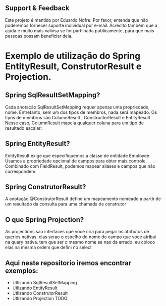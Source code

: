 ## Support & Feedback<BR>
Este projeto é mantido por Eduardo Nofre. Por favor, entenda que não poderemos fornecer suporte individual por e-mail. Acredito também que a ajuda é muito mais valiosa se for partilhada publicamente, para que mais pessoas possam beneficiar dela.

# Exemplo de utilização do Spring EntityResult, ConstrutorResult e Projection.

## Spring SqlResultSetMapping?
Cada anotação SqlResultSetMapping  requer apenas uma propriedade, nome. Entretanto, sem um dos tipos de membros, nada será mapeado. Os tipos de membros são ColumnResult , ConstructorResult e EntityResult .
Nesse caso,  ColumnResult  mapeia qualquer coluna para um tipo de resultado escalar:

## Spring EntityResult?
EntityResult exige que especifiquemos a classe de entidade Employee .
Usamos a propriedade opcional de campos  para obter mais controle. Combinado com  FieldResult, podemos mapear aliases e campos que não correspondem:

## Spring ConstrutorResult?
A anotação @ConstrutorResult define um mapeamento nomeado a partir de um
resultado da consulta para uma chamada de construtor

## O que Spring Projection?
As projections sao interfaces que voce cria para pegar os atributos de queries nativas. elas serao o espelho do nome do campo que voce atribui na query nativa. 
tem que ser o mesmo nome se nao da errado. eu coloco elas na mesma ordem que defini no select

## Aqui neste repositorio iremos encontrar exemplos:
 - Utlizando SqlResultSetMapping
 - Utlizando EntityResult
 - Utlizando ConstrutorResult
 - Utlizando Projection TODO
   
